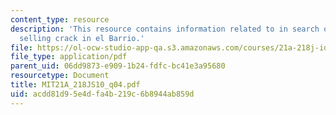 ```yaml
---
content_type: resource
description: 'This resource contains information related to in search of respect:
  selling crack in el Barrio.'
file: https://ol-ocw-studio-app-qa.s3.amazonaws.com/courses/21a-218j-identity-and-difference-spring-2010/acdd81d95e4dfa4b219c6b8944ab859d_MIT21A_218JS10_q04.pdf
file_type: application/pdf
parent_uid: 06dd9873-e909-1b24-fdfc-bc41e3a95680
resourcetype: Document
title: MIT21A_218JS10_q04.pdf
uid: acdd81d9-5e4d-fa4b-219c-6b8944ab859d
---
```

